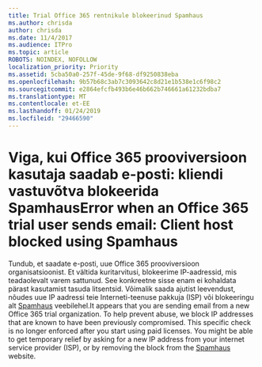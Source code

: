 ```yaml
---
title: Trial Office 365 rentnikule blokeerinud Spamhaus
ms.author: chrisda
author: chrisda
ms.date: 11/4/2017
ms.audience: ITPro
ms.topic: article
ROBOTS: NOINDEX, NOFOLLOW
localization_priority: Priority
ms.assetid: 5cba50a0-257f-45de-9f68-df9250838eba
ms.openlocfilehash: 9b57b68c3ab7c3093642c8d21e1b538e1c6f98c2
ms.sourcegitcommit: e2864efcfb493b6e46b662b746661a61232bdba7
ms.translationtype: MT
ms.contentlocale: et-EE
ms.lasthandoff: 01/24/2019
ms.locfileid: "29466590"
---
```

# <a name="error-when-an-office-365-trial-user-sends-email-client-host-blocked-using-spamhaus"></a><span data-ttu-id="01631-102">Viga, kui Office 365 prooviversioon kasutaja saadab e-posti: kliendi vastuvõtva blokeerida Spamhaus</span><span class="sxs-lookup"><span data-stu-id="01631-102">Error when an Office 365 trial user sends email: Client host blocked using Spamhaus</span></span>

<span data-ttu-id="01631-p101">Tundub, et saadate e-posti, uue Office 365 prooviversioon organisatsioonist. Et vältida kuritarvitusi, blokeerime IP-aadressid, mis teadaolevalt varem sattunud. See konkreetne sisse enam ei kohaldata pärast kasutamist tasuda litsentsid. Võimalik saada ajutist leevendust, nõudes uue IP aadressi teie Interneti-teenuse pakkuja (ISP) või blokeeringu alt [Spamhaus](https://go.microsoft.com/fwlink/p/?linkid=123245) veebilehel.</span><span class="sxs-lookup"><span data-stu-id="01631-p101">It appears that you are sending email from a new Office 365 trial organization. To help prevent abuse, we block IP addresses that are known to have been previously compromised. This specific check is no longer enforced after you start using paid licenses. You might be able to get temporary relief by asking for a new IP address from your internet service provider (ISP), or by removing the block from the [Spamhaus](https://go.microsoft.com/fwlink/p/?linkid=123245) website.</span></span> 
  


